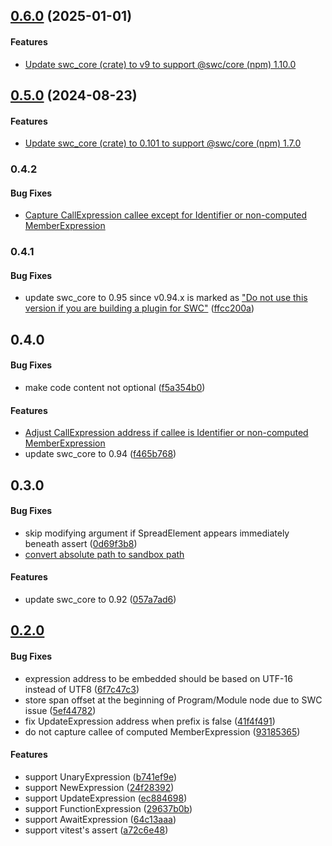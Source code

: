 ## [0.6.0](https://github.com/twada/power-assert-monorepo/releases/tag/swc-plugin-power-assert-v0.6.0) (2025-01-01)

#### Features

* [Update swc_core (crate) to v9 to support @swc/core (npm) 1.10.0](https://github.com/twada/power-assert-monorepo/pull/20)


## [0.5.0](https://github.com/twada/power-assert-monorepo/releases/tag/swc-plugin-power-assert-v0.5.0) (2024-08-23)

#### Features

* [Update swc_core (crate) to 0.101 to support @swc/core (npm) 1.7.0](https://github.com/twada/power-assert-monorepo/pull/16)


### 0.4.2

#### Bug Fixes

* [Capture CallExpression callee except for Identifier or non-computed MemberExpression](https://github.com/twada/power-assert-monorepo/pull/13)


### 0.4.1

#### Bug Fixes

* update swc_core to 0.95 since v0.94.x is marked as ["Do not use this version if you are building a plugin for SWC"](https://swc.rs/docs/plugin/selecting-swc-core#v094x) ([ffcc200a](https://github.com/twada/power-assert-monorepo/commit/ffcc200a937194e31f789d00cd1c417f6cfcec2e))


## 0.4.0

#### Bug Fixes

* make code content not optional ([f5a354b0](https://github.com/twada/power-assert-monorepo/commit/f5a354b017f993486c387dcd5bbf3f331f2b1d13))

#### Features

* [Adjust CallExpression address if callee is Identifier or non-computed MemberExpression](https://github.com/twada/power-assert-monorepo/pull/12)
* update swc_core to 0.94 ([f465b768](https://github.com/twada/power-assert-monorepo/commit/f465b7688a58c78a0c8f8318a01938507c291c00))


## 0.3.0

#### Bug Fixes

  * skip modifying argument if SpreadElement appears immediately beneath assert ([0d69f3b8](https://github.com/twada/power-assert-monorepo/commit/0d69f3b8373d836ad1f7e98b25e89349b18132a7))
  * [convert absolute path to sandbox path](https://github.com/twada/power-assert-monorepo/pull/10)

#### Features

  * update swc_core to 0.92 ([057a7ad6](https://github.com/twada/power-assert-monorepo/commit/057a7ad6791b56216641fc0a9bfcc7d98b1a8786))


## [0.2.0](https://github.com/twada/power-assert-monorepo/releases/tag/swc-plugin-power-assert-v0.2.0)

#### Bug Fixes

  * expression address to be embedded should be based on UTF-16 instead of UTF8 ([6f7c47c3](https://github.com/twada/power-assert-monorepo/commit/6f7c47c30780c79e8ff57b44982d89f1f83b4423))
  * store span offset at the beginning of Program/Module node due to SWC issue ([5ef44782](https://github.com/twada/power-assert-monorepo/commit/5ef447829786dd8db3525114fcdd272120b5717f))
  * fix UpdateExpression address when prefix is false ([41f4f491](https://github.com/twada/power-assert-monorepo/commit/41f4f49152ecfc4c9df67123bd3a09de1fa92aa5))
  * do not capture callee of computed MemberExpression ([93185365](https://github.com/twada/power-assert-monorepo/commit/93185365778793d36aaa9ff230f2d113a3c21184))

#### Features

  * support UnaryExpression ([b741ef9e](https://github.com/twada/power-assert-monorepo/commit/b741ef9e31be01d2af0dfdc5fba3c387f80aaf3b))
  * support NewExpression ([24f28392](https://github.com/twada/power-assert-monorepo/commit/24f2839253c6eb677755a08e6a482fed7dd7d38d))
  * support UpdateExpression ([ec884698](https://github.com/twada/power-assert-monorepo/commit/ec8846987c29359f2f59345cbbe88208a30b1ac7))
  * support FunctionExpression ([29637b0b](https://github.com/twada/power-assert-monorepo/commit/29637b0b168636880928bb3a95a2fad59e2e9ba9))
  * support AwaitExpression ([64c13aaa](https://github.com/twada/power-assert-monorepo/commit/64c13aaaf8517ff990ec537c50455378c813641a))
  * support vitest's assert ([a72c6e48](https://github.com/twada/power-assert-monorepo/commit/a72c6e48b24ba270f8586211b3847cc7a09443d3))
